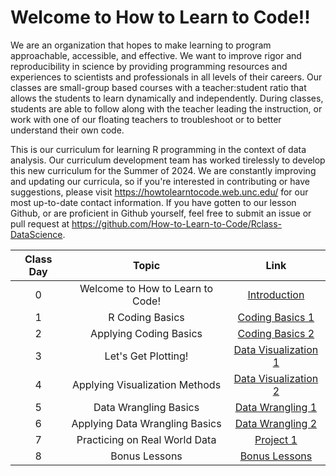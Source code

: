 # Welcome to How to Learn to Code!!

We are an organization that hopes to make learning to program approachable, accessible, and effective. We want to improve rigor and reproducibility in science by providing programming resources and experiences to scientists and professionals in all levels of their careers. Our classes are small-group based courses with a teacher:student ratio that allows the students to learn dynamically and independently. During classes, students are able to follow along with the teacher leading the instruction, or work with one of our floating teachers to troubleshoot or to better understand their own code.

This is our curriculum for learning R programming in the context of data analysis. Our curriculum development team has worked tirelessly to develop this new curriculum for the Summer of 2024. We are constantly improving and updating our curricula, so if you're interested in contributing or have suggestions, please visit <https://howtolearntocode.web.unc.edu/> for our most up-to-date contact information. If you have gotten to our lesson Github, or are proficient in Github yourself, feel free to submit an issue or pull request at <https://github.com/How-to-Learn-to-Code/Rclass-DataScience>.

| Class Day | Topic | Link |
|:----------------------:|:----------------------:|:----------------------:|
| 0 | Welcome to How to Learn to Code! | [Introduction](class0.qmd) |
| 1 | R Coding Basics | [Coding Basics 1](class1.qmd) |
| 2 | Applying Coding Basics | [Coding Basics 2](class2.qmd) |
| 3 | Let's Get Plotting! | [Data Visualization 1](class3.qmd) |
| 4 | Applying Visualization Methods | [Data Visualization 2](class4.qmd) |
| 5 | Data Wrangling Basics | [Data Wrangling 1](class5.qmd) |
| 6 | Applying Data Wrangling Basics | [Data Wrangling 2](class6.qmd) |
| 7 | Practicing on Real World Data | [Project 1](class7.qmd) |
| 8 | Bonus Lessons | [Bonus Lessons](Extras.qmd) |
